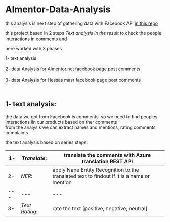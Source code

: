 # Almentor-Data-Analysis

this analysis is next step of gathering data with Facebook API [in this repo](https://github.com/HossamAbdelraof/Facebook)

this project based in 2 steps  *Text  analysis in the result* to check the people interactions in comments  and 
 
here worked with 3 phases 

1- text analysis <br /><br />
2- data Analysis for Almentor.net facebook page post comments<br /><br />
3- data Analysis for Hessas masr facebook page post comments<br /><br />

#
## 1- text analysis:
the data we got from Facebook is comments, so we need to find peoples interactions iin our products based on ther comments<br>
from the analysis we can extract names and mentions, rating comments, complaints

the text analysis based on series steps:


|1- |*Translate*: |translate the comments with Azure translation REST API|
|--- | --- | --- |
|2- |_NER_: | apply Nane Entity Recognition to the translated text to findout if it is a name or mention|
|--- | --- | --- |
|3- |_Text Rating_: | rate the text \[positive, negative, neutral\]|

